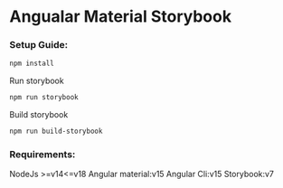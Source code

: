 # Angualar Material Storybook

### Setup Guide:
```bash
npm install
```
Run storybook
```bash
npm run storybook
```
Build storybook
```bash
npm run build-storybook
```
### Requirements:
NodeJs >=v14<=v18
Angular material:v15
Angular Cli:v15
Storybook:v7
